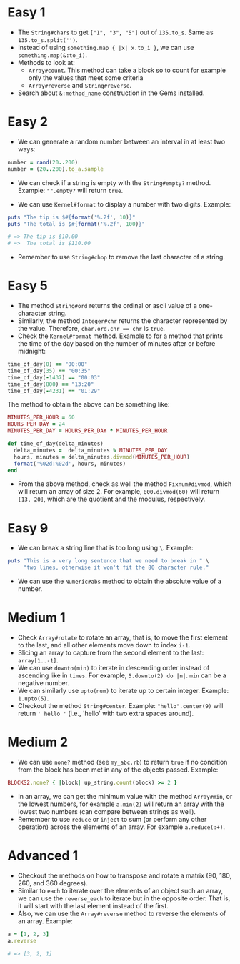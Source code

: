# Easy 1

-   The `String#chars` to get `["1", "3", "5"]` out of `135.to_s`. Same
    as `135.to_s.split('')`.
-   Instead of using `something.map { |x| x.to_i }`, we can use
    `something.map(&:to_i)`.
-   Methods to look at:
    -   `Array#count`. This method can take a block so to count for
        example only the values that meet some criteria
    -   `Array#reverse` and `String#reverse`.
- Search about `&:method_name` construction in the Gems installed.

# Easy 2

- We can generate a random number between an interval in at least two ways:

```ruby
number = rand(20..200)
number = (20..200).to_a.sample
```

- We can check if a string is empty with the `String#empty?` method. Example: `"".empty?` will return `true`.

- We can use `Kernel#format` to display a number with two digits. Example:

```ruby
puts "The tip is $#{format('%.2f', 10)}"
puts "The total is $#{format('%.2f', 100)}"

# => The tip is $10.00
# =>  The total is $110.00
```

- Remember to use `String#chop` to remove the last character of a string.

# Easy 5

-   The method `String#ord` returns the ordinal or ascii value of a
    one-character string.
-   Similarly, the method `Integer#chr` returns the character
    represented by the value. Therefore, `char.ord.chr == chr` is
    `true`.
-   Check the `Kernel#format` method. Example to for a method that
    prints the time of the day based on the number of minutes after or
    before midnight:

```ruby
time_of_day(0) == "00:00"
time_of_day(35) == "00:35"
time_of_day(-1437) == "00:03"
time_of_day(800) == "13:20"
time_of_day(-4231) == "01:29"
```

The method to obtain the above can be something like:

```ruby
MINUTES_PER_HOUR = 60
HOURS_PER_DAY = 24
MINUTES_PER_DAY = HOURS_PER_DAY * MINUTES_PER_HOUR

def time_of_day(delta_minutes)
  delta_minutes =  delta_minutes % MINUTES_PER_DAY
  hours, minutes = delta_minutes.divmod(MINUTES_PER_HOUR)
  format('%02d:%02d', hours, minutes)
end
```

-   From the above method, check as well the method `Fixnum#divmod`,
    which will return an array of size 2. For example, `800.divmod(60)`
    will return `[13, 20]`, which are the quotient and the
    modulus, respectively.

# Easy 9

- We can break a string line that is too long using `\`. Example:

```ruby
puts "This is a very long sentence that we need to break in " \
     "two lines, otherwise it won't fit the 80 character rule."
```

- We can use the `Numeric#abs` method to obtain the absolute value of a number.


# Medium 1

-   Check `Array#rotate` to rotate an array, that is, to move the first
    element to the last, and all other elements move down to index
    `i-1`.
-   Slicing an array to capture from the second element to the last:
    `array[1..-1]`.
-   We can use `downto(min)` to iterate in descending order instead of
    ascending like in `times`. For example, `5.downto(2) do |n|`. `min`
    can be a negative number.
-   We can similarly use `upto(num)` to iterate up to certain integer.
    Example: `1.upto(5)`.
-   Checkout the method `String#center`. Example: `"hello".center(9)`
    will return `' hello '` (i.e., 'hello' with two extra
    spaces around).

# Medium 2

-   We can use `none?` method (see `my_abc.rb`) to return `true` if no
    condition from the block has been met in any of the objects passed.
    Example:

```ruby
BLOCKS2.none? { |block| up_string.count(block) >= 2 }
```

- In an array, we can get the minimum value with the method `Array#min`, or the lowest numbers, for example `a.min(2)` will return an array with the lowest two numbers (can compare between strings as well). 
- Remember to use `reduce` or `inject` to sum (or perform any other operation) across the elements of an array. For example `a.reduce(:+)`.

# Advanced 1

- Checkout the methods on how to transpose and rotate a matrix (90, 180, 260, and 360 degrees).
- Similar to `each` to iterate over the elements of an object such an array, we can use the `reverse_each` to iterate but in the opposite order. That is, it will start with the last element instead of the first.
- Also, we can use the `Array#reverse` method to reverse the elements of an array. Example:

```ruby
a = [1, 2, 3]
a.reverse

# => [3, 2, 1]
```
